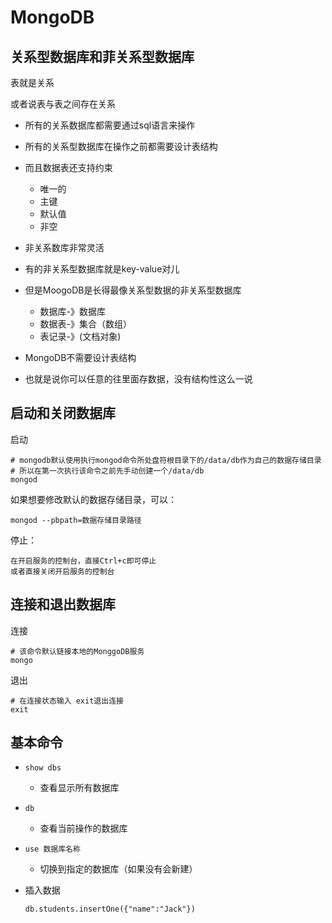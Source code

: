 # MongoDB

## 关系型数据库和菲关系型数据库

表就是关系

或者说表与表之间存在关系

- 所有的关系数据库都需要通过sql语言来操作
- 所有的关系型数据库在操作之前都需要设计表结构
- 而且数据表还支持约束
  - 唯一的
  - 主键
  - 默认值
  - 非空

- 非关系数库非常灵活
- 有的非关系型数据库就是key-value对儿
- 但是MoogoDB是长得最像关系型数据的非关系型数据库
  - 数据库-》数据库
  - 数据表-》集合（数组）
  - 表记录-》(文档对象)

- MongoDB不需要设计表结构
- 也就是说你可以任意的往里面存数据，没有结构性这么一说

## 启动和关闭数据库

启动

```shell
# mongodb默认使用执行mongod命令所处盘符根目录下的/data/db作为自己的数据存储目录
# 所以在第一次执行该命令之前先手动创建一个/data/db
mongod
```

如果想要修改默认的数据存储目录，可以：

```shell
mongod --pbpath=数据存储目录路径
```

停止：

```shell
在开启服务的控制台，直接Ctrl+c即可停止
或者直接关闭开启服务的控制台
```

## 连接和退出数据库

连接

```shell
# 该命令默认链接本地的MonggoDB服务
mongo
```

退出

```shell
# 在连接状态输入 exit退出连接
exit
```

## 基本命令

- `show dbs`
  - 查看显示所有数据库

- `db`
  - 查看当前操作的数据库

- `use 数据库名称`
  - 切换到指定的数据库（如果没有会新建）

- 插入数据

  ```shell
  db.students.insertOne({"name":"Jack"})
  ```

  